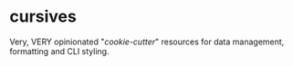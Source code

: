 # cursives
Very, VERY opinionated "*cookie-cutter*" resources for data management, formatting and CLI styling.
